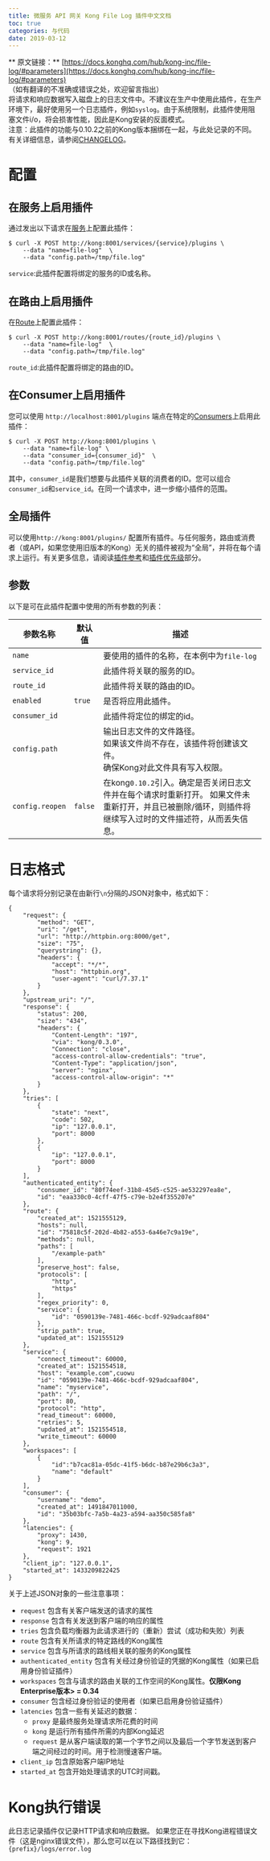 ```yaml
---
title: 微服务 API 网关 Kong File Log 插件中文文档
toc: true
categories: 与代码
date: 2019-03-12
---
```

** 原文链接：** [https://docs.konghq.com/hub/kong-inc/file-log/#parameters](https://docs.konghq.com/hub/kong-inc/file-log/#parameters)  
（如有翻译的不准确或错误之处，欢迎留言指出）  
将请求和响应数据写入磁盘上的日志文件中。不建议在生产中使用此插件，在生产环境下，最好使用另一个日志插件，例如`syslog`。由于系统限制，此插件使用阻塞文件i/o，将会损害性能，因此是Kong安装的反面模式。  
注意：此插件的功能与0.10.2之前的Kong版本捆绑在一起，与此处记录的不同。
有关详细信息，请参阅[CHANGELOG](https://github.com/Kong/kong/blob/master/CHANGELOG.md)。

# 配置

## 在服务上启用插件
通过发出以下请求在[服务](https://docs.konghq.com/latest/admin-api/#service-object)上配置此插件：
```
$ curl -X POST http://kong:8001/services/{service}/plugins \
    --data "name=file-log"  \
    --data "config.path=/tmp/file.log"
```
`service`:此插件配置将绑定的服务的ID或名称。

## 在路由上启用插件

在[Route](https://docs.konghq.com/latest/admin-api/#Route-object)上配置此插件：
```
$ curl -X POST http://kong:8001/routes/{route_id}/plugins \
    --data "name=file-log"  \
    --data "config.path=/tmp/file.log"
```
`route_id`:此插件配置将绑定的路由的ID。

## 在Consumer上启用插件

您可以使用 `http://localhost:8001/plugins` 端点在特定的[Consumers](https://docs.konghq.com/latest/admin-api/#Consumer-object)上启用此插件：
```
$ curl -X POST http://kong:8001/plugins \
    --data "name=file-log" \
    --data "consumer_id={consumer_id}"  \
    --data "config.path=/tmp/file.log"
```
其中，`consumer_id`是我们想要与此插件关联的消费者的ID。您可以组合`consumer_id`和`service_id`。在同一个请求中，进一步缩小插件的范围。

## 全局插件
可以使用`http://kong:8001/plugins/` 配置所有插件。与任何服务，路由或消费者（或API，如果您使用旧版本的Kong）无关的插件被视为“全局”，并将在每个请求上运行。有关更多信息，请阅读[插件参考](https://docs.konghq.com/latest/admin-api/#add-plugin)和[插件优先级](https://docs.konghq.com/latest/admin-api/#precedence)部分。

## 参数

以下是可在此插件配置中使用的所有参数的列表：

| 参数名称 | 默认值 | 描述 |
| -------- | ------ | ---- |
| `name`  |  | 要使用的插件的名称，在本例中为`file-log` |
| `service_id` |  | 此插件将关联的服务的ID。 |
| `route_id` |  | 此插件将关联的路由的ID。 |
| `enabled` | `true` | 是否将应用此插件。 |
| `consumer_id` |  | 此插件将定位的绑定的id。 |
| `config.path	` |  | 输出日志文件的文件路径。<br>如果该文件尚不存在，该插件将创建该文件。<br>确保Kong对此文件具有写入权限。 |
| `config.reopen` | `false` | 在kong`0.10.2`引入。确定是否关闭日志文件并在每个请求时重新打开。 如果文件未重新打开，并且已被删除/循环，则插件将继续写入过时的文件描述符，从而丢失信息。|


# 日志格式

每个请求将分别记录在由新行`\n`分隔的JSON对象中，格式如下：
```
{
    "request": {
        "method": "GET",
        "uri": "/get",
        "url": "http://httpbin.org:8000/get",
        "size": "75",
        "querystring": {},
        "headers": {
            "accept": "*/*",
            "host": "httpbin.org",
            "user-agent": "curl/7.37.1"
        }
    },
    "upstream_uri": "/",
    "response": {
        "status": 200,
        "size": "434",
        "headers": {
            "Content-Length": "197",
            "via": "kong/0.3.0",
            "Connection": "close",
            "access-control-allow-credentials": "true",
            "Content-Type": "application/json",
            "server": "nginx",
            "access-control-allow-origin": "*"
        }
    },
    "tries": [
        {
            "state": "next",
            "code": 502,
            "ip": "127.0.0.1",
            "port": 8000
        },
        {
            "ip": "127.0.0.1",
            "port": 8000
        }
    ],
    "authenticated_entity": {
        "consumer_id": "80f74eef-31b8-45d5-c525-ae532297ea8e",
        "id": "eaa330c0-4cff-47f5-c79e-b2e4f355207e"
    },
    "route": {
        "created_at": 1521555129,
        "hosts": null,
        "id": "75818c5f-202d-4b82-a553-6a46e7c9a19e",
        "methods": null,
        "paths": [
            "/example-path"
        ],
        "preserve_host": false,
        "protocols": [
            "http",
            "https"
        ],
        "regex_priority": 0,
        "service": {
            "id": "0590139e-7481-466c-bcdf-929adcaaf804"
        },
        "strip_path": true,
        "updated_at": 1521555129
    },
    "service": {
        "connect_timeout": 60000,
        "created_at": 1521554518,
        "host": "example.com",cuowu
        "id": "0590139e-7481-466c-bcdf-929adcaaf804",
        "name": "myservice",
        "path": "/",
        "port": 80,
        "protocol": "http",
        "read_timeout": 60000,
        "retries": 5,
        "updated_at": 1521554518,
        "write_timeout": 60000
    },
    "workspaces": [
        {
            "id":"b7cac81a-05dc-41f5-b6dc-b87e29b6c3a3",
            "name": "default"
        }
    ],
    "consumer": {
        "username": "demo",
        "created_at": 1491847011000,
        "id": "35b03bfc-7a5b-4a23-a594-aa350c585fa8"
    },
    "latencies": {
        "proxy": 1430,
        "kong": 9,
        "request": 1921
    },
    "client_ip": "127.0.0.1",
    "started_at": 1433209822425
}
```

关于上述JSON对象的一些注意事项：

- `request` 包含有关客户端发送的请求的属性
- `response` 包含有关发送到客户端的响应的属性
- `tries` 包含负载均衡器为此请求进行的（重新）尝试（成功和失败）列表
- `route` 包含有关所请求的特定路线的Kong属性
- `service` 包含与所请求的路线相关联的服务的Kong属性
- `authenticated_entity` 包含有关经过身份验证的凭据的Kong属性（如果已启用身份验证插件）
- `workspaces` 包含与请求的路由关联的工作空间的Kong属性。**仅限Kong Enterprise版本> = 0.34**
- `consumer` 包含经过身份验证的使用者（如果已启用身份验证插件）
- `latencies` 包含一些有关延迟的数据：
	- `proxy` 是最终服务处理请求所花费的时间
	- `kong` 是运行所有插件所需的内部Kong延迟
	- `request` 是从客户端读取的第一个字节之间以及最后一个字节发送到客户端之间经过的时间。用于检测慢速客户端。
- `client_ip` 包含原始客户端IP地址
- `started_at` 包含开始处理请求的UTC时间戳。

# Kong执行错误

此日志记录插件仅记录HTTP请求和响应数据。
如果您正在寻找Kong进程错误文件（这是nginx错误文件），那么您可以在以下路径找到它：`{prefix}/logs/error.log`











